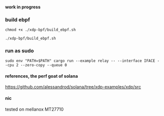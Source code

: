 #### work in progress

### build ebpf
```chmod +x ./xdp-bpf/build_ebpf.sh```

```./xdp-bpf/build_ebpf.sh```

### run as sudo
```sudo env "PATH=$PATH" cargo run --example relay -- --interface IFACE --cpu 2 --zero-copy --queue 0```


#### references, the perf goat of solana
https://github.com/alessandrod/solana/tree/xdp-examples/xdp/src


#### nic
tested on mellanox MT27710